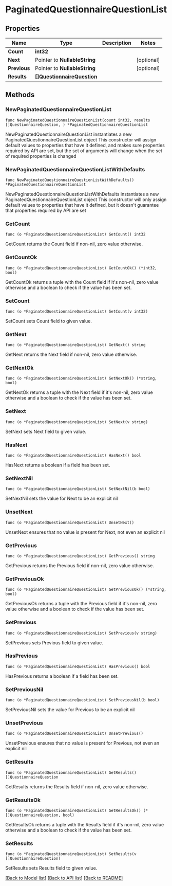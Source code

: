 # PaginatedQuestionnaireQuestionList

## Properties

Name | Type | Description | Notes
------------ | ------------- | ------------- | -------------
**Count** | **int32** |  | 
**Next** | Pointer to **NullableString** |  | [optional] 
**Previous** | Pointer to **NullableString** |  | [optional] 
**Results** | [**[]QuestionnaireQuestion**](QuestionnaireQuestion.md) |  | 

## Methods

### NewPaginatedQuestionnaireQuestionList

`func NewPaginatedQuestionnaireQuestionList(count int32, results []QuestionnaireQuestion, ) *PaginatedQuestionnaireQuestionList`

NewPaginatedQuestionnaireQuestionList instantiates a new PaginatedQuestionnaireQuestionList object
This constructor will assign default values to properties that have it defined,
and makes sure properties required by API are set, but the set of arguments
will change when the set of required properties is changed

### NewPaginatedQuestionnaireQuestionListWithDefaults

`func NewPaginatedQuestionnaireQuestionListWithDefaults() *PaginatedQuestionnaireQuestionList`

NewPaginatedQuestionnaireQuestionListWithDefaults instantiates a new PaginatedQuestionnaireQuestionList object
This constructor will only assign default values to properties that have it defined,
but it doesn't guarantee that properties required by API are set

### GetCount

`func (o *PaginatedQuestionnaireQuestionList) GetCount() int32`

GetCount returns the Count field if non-nil, zero value otherwise.

### GetCountOk

`func (o *PaginatedQuestionnaireQuestionList) GetCountOk() (*int32, bool)`

GetCountOk returns a tuple with the Count field if it's non-nil, zero value otherwise
and a boolean to check if the value has been set.

### SetCount

`func (o *PaginatedQuestionnaireQuestionList) SetCount(v int32)`

SetCount sets Count field to given value.


### GetNext

`func (o *PaginatedQuestionnaireQuestionList) GetNext() string`

GetNext returns the Next field if non-nil, zero value otherwise.

### GetNextOk

`func (o *PaginatedQuestionnaireQuestionList) GetNextOk() (*string, bool)`

GetNextOk returns a tuple with the Next field if it's non-nil, zero value otherwise
and a boolean to check if the value has been set.

### SetNext

`func (o *PaginatedQuestionnaireQuestionList) SetNext(v string)`

SetNext sets Next field to given value.

### HasNext

`func (o *PaginatedQuestionnaireQuestionList) HasNext() bool`

HasNext returns a boolean if a field has been set.

### SetNextNil

`func (o *PaginatedQuestionnaireQuestionList) SetNextNil(b bool)`

 SetNextNil sets the value for Next to be an explicit nil

### UnsetNext
`func (o *PaginatedQuestionnaireQuestionList) UnsetNext()`

UnsetNext ensures that no value is present for Next, not even an explicit nil
### GetPrevious

`func (o *PaginatedQuestionnaireQuestionList) GetPrevious() string`

GetPrevious returns the Previous field if non-nil, zero value otherwise.

### GetPreviousOk

`func (o *PaginatedQuestionnaireQuestionList) GetPreviousOk() (*string, bool)`

GetPreviousOk returns a tuple with the Previous field if it's non-nil, zero value otherwise
and a boolean to check if the value has been set.

### SetPrevious

`func (o *PaginatedQuestionnaireQuestionList) SetPrevious(v string)`

SetPrevious sets Previous field to given value.

### HasPrevious

`func (o *PaginatedQuestionnaireQuestionList) HasPrevious() bool`

HasPrevious returns a boolean if a field has been set.

### SetPreviousNil

`func (o *PaginatedQuestionnaireQuestionList) SetPreviousNil(b bool)`

 SetPreviousNil sets the value for Previous to be an explicit nil

### UnsetPrevious
`func (o *PaginatedQuestionnaireQuestionList) UnsetPrevious()`

UnsetPrevious ensures that no value is present for Previous, not even an explicit nil
### GetResults

`func (o *PaginatedQuestionnaireQuestionList) GetResults() []QuestionnaireQuestion`

GetResults returns the Results field if non-nil, zero value otherwise.

### GetResultsOk

`func (o *PaginatedQuestionnaireQuestionList) GetResultsOk() (*[]QuestionnaireQuestion, bool)`

GetResultsOk returns a tuple with the Results field if it's non-nil, zero value otherwise
and a boolean to check if the value has been set.

### SetResults

`func (o *PaginatedQuestionnaireQuestionList) SetResults(v []QuestionnaireQuestion)`

SetResults sets Results field to given value.



[[Back to Model list]](../README.md#documentation-for-models) [[Back to API list]](../README.md#documentation-for-api-endpoints) [[Back to README]](../README.md)



